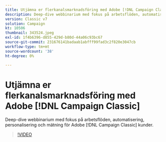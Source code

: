 ```yaml
---
title: Utjämna er flerkanalsmarknadsföring med Adobe [!DNL Campaign Classic]
description: Deep-dive webbinarium med fokus på arbetsflöden, automatisering, personalisering och mätning för Adobe [!DNL Campaign Classic] kunder.
version: Classic v7
solution: Campaign
kt: 10506
thumbnail: 343524.jpeg
exl-id: 1f4b6396-d855-429d-b80d-44a06c93bc67
source-git-commit: 231676141badaab1abfff99fad3c2f820e3047cb
workflow-type: tm+mt
source-wordcount: '38'
ht-degree: 0%

---
```


# Utjämna er flerkanalsmarknadsföring med Adobe [!DNL Campaign Classic]

Deep-dive webbinarium med fokus på arbetsflöden, automatisering, personalisering och mätning för Adobe [!DNL Campaign Classic] kunder.

>[!VIDEO](https://video.tv.adobe.com/v/343524/?quality=12&learn=on)
